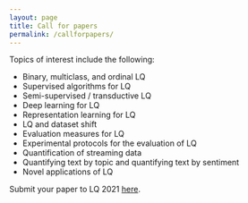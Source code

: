 ```yaml
---
layout: page
title: Call for papers
permalink: /callforpapers/
---
```


Topics of interest include the following:
- Binary, multiclass, and ordinal LQ
- Supervised algorithms for LQ
- Semi-supervised / transductive LQ
- Deep learning for LQ
- Representation learning for LQ
- LQ and dataset shift
- Evaluation measures for LQ
- Experimental protocols for the evaluation of LQ
- Quantification of streaming data
- Quantifying text by topic and quantifying text by sentiment
- Novel applications of LQ


Submit your paper to LQ 2021 [here](https://easychair.org/conferences/?conf=lq2021).